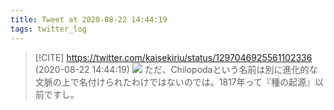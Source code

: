 ```yaml
---
title: Tweet at 2020-08-22 14:44:19
tags: twitter_log
---
```


> [!CITE] https://twitter.com/kaisekiriu/status/1297046925561102336 (2020-08-22 14:44:19)
> ![](https://twitter.com/kaisekiriu/status/1297046925561102336)
> ただ、Chilopodaという名前は別に進化的な文脈の上で名付けられたわけではないのでは。1817年って『種の起源』以前ですし。
